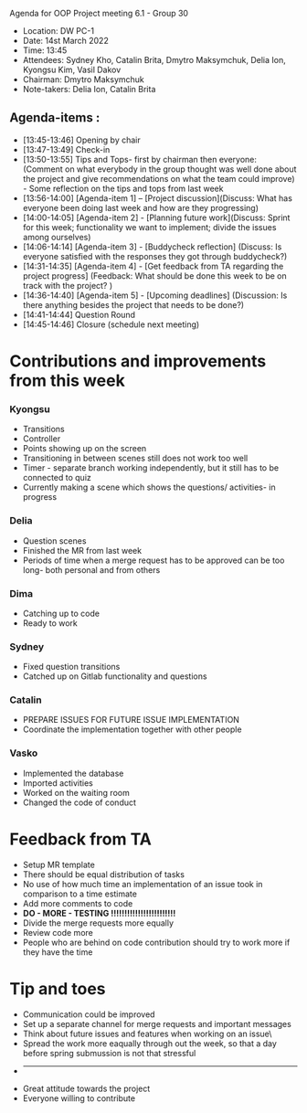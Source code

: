 ﻿Agenda for OOP Project meeting 6.1 - Group 30

- Location: DW PC-1
- Date: 14st March 2022
- Time: 13:45
- Attendees: Sydney Kho, Catalin Brita, Dmytro Maksymchuk, Delia Ion, Kyongsu Kim, Vasil Dakov
- Chairman: Dmytro Maksymchuk
- Note-takers: Delia Ion, Catalin Brita
## **Agenda-items :**
- [13:45-13:46] Opening by chair
- [13:47-13:49] Check-in
- [13:50-13:55] Tips and Tops- first by chairman then everyone: (Comment on what everybody in the group thought was well done about the project and give recommendations on what the team could improve) - Some reflection on the tips and tops from last week
- [13:56-14:00] [Agenda-item 1] – [Project discussion](Discuss: What has everyone been doing last week and how are they progressing)
- [14:00-14:05] [Agenda-item 2] - [Planning future work](Discuss: Sprint for this week; functionality we want to implement; divide the issues among ourselves)
- [14:06-14:14] [Agenda-item 3] - [Buddycheck reflection] (Discuss: Is everyone satisfied with the responses they got through buddycheck?)
- [14:31-14:35] [Agenda-item 4] - [Get feedback from TA regarding the project progress] (Feedback: What should be done this week to be on track with the project? )
- [14:36-14:40] [Agenda-item 5] - [Upcoming deadlines] (Discussion: Is there anything besides the project that needs to be done?)
- [14:41-14:44] Question Round
- [14:45-14:46] Closure (schedule next meeting)

# **Contributions and improvements from this week**

### Kyongsu
* Transitions
* Controller
* Points showing up on the screen
* Transitioning in between scenes still does not work too well
* Timer - separate branch working independently, but it still has to be connected to quiz
* Currently making a scene which shows the questions/ activities- in progress

### Delia

* Question scenes
* Finished the MR from last week
* Periods of time when a merge request has to be approved can be too long- both personal and from others

### Dima

* Catching up to code
* Ready to work

### Sydney

* Fixed question transitions 
* Catched up on Gitlab functionality and questions

### Catalin

* PREPARE ISSUES FOR FUTURE ISSUE IMPLEMENTATION
* Coordinate the implementation together with other people

### Vasko
* Implemented the database
* Imported activities
* Worked on the waiting room
* Changed the code of conduct

# **Feedback from TA**

* Setup MR template
* There should be equal distribution of tasks
* No use of how much time an implementation of an issue took in comparison to a time estimate
* Add more comments to code
* **DO - MORE - TESTING !!!!!!!!!!!!!!!!!!!!!!!!**
* Divide the merge requests more equally
* Review code more
* People who are behind on code contribution should try to work more if they have the time

# **Tip and toes**

* Communication could be improved
* Set up a separate channel for merge requests and important messages
* Think about future issues and features when working on an issue\
* Spread the work more eaqually through out the week, so that a day before spring submussion is not that stressful 
* -----
* Great attitude towards the project 
* Everyone willing to contribute





